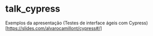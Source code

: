 # talk_cypress
Exemplos da apresentação (Testes de interface ágeis com Cypress)[https://slides.com/alvarocamillont/cypress#/]
